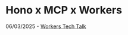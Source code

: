 # Hono x MCP x Workers

06/03/2025 - [Workers Tech Talk](https://workers-tech.connpass.com/event/355239/)
